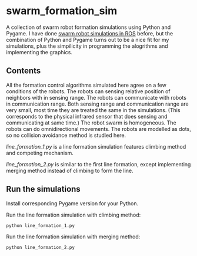 # swarm_formation_sim
A collection of swarm robot formation simulations using Python and Pygame. I have done [swarm robot simulations in ROS](https://github.com/yangliu28/swarm_robot_ros_sim.git) before, but the combination of Python and Pygame turns out to be a nice fit for my simulations, plus the simpilicity in programming the alogrithms and implementing the graphics.

## Contents
All the formation control algorithms simulated here agree on a few conditions of the robots. The robots can sensing relative position of neighbors with in sensing range. The robots can communicate with robots in communication range. Both sensing range and communication range are very small, most time they are treated the same in the simulations. (This corresponds to the physical infrared sensor that does sensing and communicating at same time.) The robot swarm is homogeneous. The robots can do omnidirectional movements. The robots are modelled as dots, so no collision avoidance method is studied here.

*line_formation_1.py* is a line formation simulation features climbing method and competing mechanism.

*line_formation_2.py* is similar to the first line formation, except implementing merging method instead of climbing to form the line.

## Run the simulations

Install corresponding Pygame version for your Python.

Run the line formation simulation with climbing method:

`python line_formation_1.py`

Run the line formation simulation with merging method:

`python line_formation_2.py`


